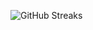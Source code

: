 ![GitHub Streaks](https://github-streaks-mqc9.onrender.com/streak/happilli/image?theme=midnight&cache_bust=1743608297&lang=ja)
